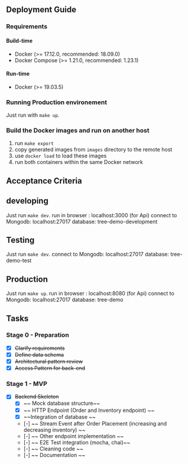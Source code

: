 ## Deployment Guide

### Requirements

#### Build-time

- Docker (>= 17.12.0, recommended: 18.09.0)
- Docker Compose (>= 1.21.0, recommended: 1.23.1)

#### Run-time

- Docker (>= 19.03.5)

### Running Production environement 

Just run with `make up`.

### Build the Docker images and run on another host

1. run `make export`
2. copy generated images from `images` directory to the remote host
3. use `docker load` to load these images
4. run both containers within the same Docker network

## Acceptance Criteria


## developing

Just run `make dev`.
run in browser : 
  localhost:3000 (for Api)
connect to Mongodb: 
  localhost:27017
  database: tree-demo-development 
## Testing

Just run `make dev`.
connect to Mongodb: 
  localhost:27017
  database: tree-demo-test 
  
## Production

Just run `make up`.
run in browser : 
  localhost:8080 (for Api)
connect to Mongodb: 
  localhost:27017
  database: tree-demo

## Tasks

### Stage 0 - Preparation

- [X] ~~Clarify requirements~~
- [X] ~~Define data schema~~
- [X] ~~Architectural pattern review~~
- [X] ~~Access Pattern for back-end~~

### Stage 1 - MVP

- [X] ~~Backend Skeleton~~
  - [X] ~~ Mock database structure~~
  - [x] ~~ HTTP Endpoint (Order and Inventory endpoint) ~~
  - [x] ~~Integration of database ~~
  - [-] ~~ Stream Event after Order Placement (increasing and decreasing
    inventory) ~~
  - [-] ~~ Other endpoint implementation ~~
  - [-] ~~ E2E Test integration (mocha, chai)~~
  - [-] ~~ Cleaning code ~~
  - [-] ~~ Documentation ~~
